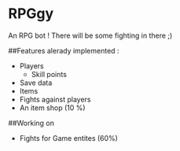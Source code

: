 # RPGgy
An RPG bot ! There will be some fighting in there ;)

##Features alerady implemented :
* Players
  * Skill points
* Save data
* Items
* Fights against players
* An item shop (10 %)

##Working on
* Fights for Game entites (60%)
